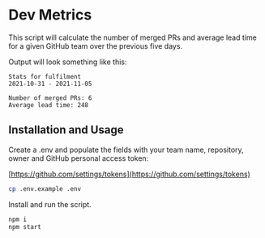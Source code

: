 # Dev Metrics

This script will calculate the number of merged PRs and average lead time for a given GitHub team over the previous five days.

Output will look something like this:

```
Stats for fulfilment
2021-10-31 - 2021-11-05

Number of merged PRs: 6
Average lead time: 248
```

## Installation and Usage

Create a .env and populate the fields with your team name, repository, owner and GitHub personal access token:

[https://github.com/settings/tokens](https://github.com/settings/tokens)

```sh
cp .env.example .env
```

Install and run the script.

```sh
npm i
npm start
```



